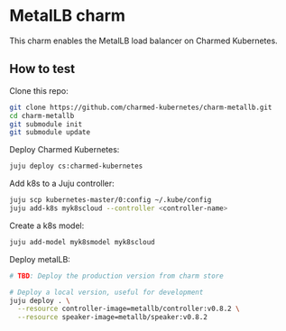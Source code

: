 # MetalLB charm

This charm enables the MetalLB load balancer on Charmed Kubernetes.

## How to test

Clone this repo:

```bash
git clone https://github.com/charmed-kubernetes/charm-metallb.git
cd charm-metallb
git submodule init
git submodule update
```

Deploy Charmed Kubernetes:

```bash
juju deploy cs:charmed-kubernetes
```

Add k8s to a Juju controller:

```bash
juju scp kubernetes-master/0:config ~/.kube/config
juju add-k8s myk8scloud --controller <controller-name>
```

Create a k8s model:

```bash
juju add-model myk8smodel myk8scloud
```

Deploy metalLB:

```bash
# TBD: Deploy the production version from charm store

# Deploy a local version, useful for development
juju deploy . \
  --resource controller-image=metallb/controller:v0.8.2 \
  --resource speaker-image=metallb/speaker:v0.8.2
```
